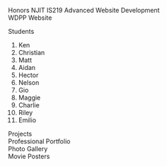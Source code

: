 <p class="has-line-data" data-line-start="0" data-line-end="2">Honors NJIT IS219 Advanced Website Development<br>
WDPP Website</p>
<p class="has-line-data" data-line-start="3" data-line-end="4">Students</p>
<ol>
<li class="has-line-data" data-line-start="4" data-line-end="5">Ken</li>
<li class="has-line-data" data-line-start="5" data-line-end="6">Christian</li>
<li class="has-line-data" data-line-start="6" data-line-end="7">Matt</li>
<li class="has-line-data" data-line-start="7" data-line-end="8">Aidan</li>
<li class="has-line-data" data-line-start="8" data-line-end="9">Hector</li>
<li class="has-line-data" data-line-start="9" data-line-end="10">Nelson</li>
<li class="has-line-data" data-line-start="10" data-line-end="11">Gio</li>
<li class="has-line-data" data-line-start="11" data-line-end="12">Maggie</li>
<li class="has-line-data" data-line-start="12" data-line-end="13">Charlie</li>
<li class="has-line-data" data-line-start="13" data-line-end="14">Riley</li>
<li class="has-line-data" data-line-start="14" data-line-end="16">Emilio</li>
</ol>
<p class="has-line-data" data-line-start="16" data-line-end="20">Projects<br>
Professional Portfolio<br>
Photo Gallery<br>
Movie Posters</p>
